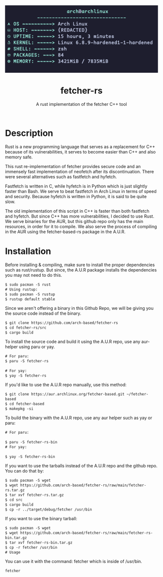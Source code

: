 <p align="center"><img src="https://github.com/arch-based/fetcher-cpp/blob/main/fetcher.png?raw=true"></p>
<h1 align="center">fetcher-rs</h1>
<p align="center">A rust implementation of the fetcher C++ tool</p><br>

# Description

Rust is a new programming language that serves as a replacement for C++ because of its vulnerabilities, it serves to become easier than C++ and also memory safe.

This rust re-implementation of fetcher provides secure code and an immensely fast implementation of neofetch after its discontinuation. There were several alternatives such as fastfetch and hyfetch.
 
Fastfetch is written in C, while hyfetch is in Python which is just slightly faster than Bash. We serve to beat fastfetch in Arch Linux in terms of speed and security. Because hyfetch is written in Python, it is said to be quite slow. 

The old implementation of this script in C++ is faster than both fastfetch and hyfetch. But since C++ has more vulnerabilities, I decided to use Rust. We serve binaries for the AUR, but this github repo only has the main resources, in order for it to compile. We also serve the process of compiling in the AUR using the fetcher-based-rs package in the A.U.R.

# Installation

Before installing & compiling, make sure to install the proper dependencies such as rust/rustup. But since, the A.U.R package installs the dependencies you may not need to do this.
```
$ sudo pacman -S rust
# Using rustup:
$ sudo pacman -S rustup
$ rustup default stable
```

Since we aren't offering a binary in this Github Repo, we will be giving you the source code instead of the binary.
```
$ git clone https://github.com/arch-based/fetcher-rs
$ cd fetcher-rs/src
$ cargo build
```

To install the source code and build it using the A.U.R repo, use any aur-helper using paru or yay.
```
# For paru:
$ paru -S fetcher-rs

# For yay:
$ yay -S fetcher-rs
```

If you'd like to use the A.U.R repo manually, use this method:
```
$ git clone https://aur.archlinux.org/fetcher-based.git ~/fetcher-based
$ cd fetcher-based
$ makepkg -si 
```

To build the binary with the A.U.R repo, use any aur helper such as yay or paru:
```
# For paru:

$ paru -S fetcher-rs-bin
# For yay:

$ yay -S fetcher-rs-bin
```

If you want to use the tarballs instead of the A.U.R repo and the github repo. You can do that by:
```
$ sudo pacman -S wget
$ wget https://github.com/arch-based/fetcher-rs/raw/main/fetcher-rs.tar.gz
$ tar xvf fetcher-rs.tar.gz
$ cd src
$ cargo build
$ cp -r ../target/debug/fetcher /usr/bin
```

If you want to use the binary tarball:
```
$ sudo pacman -S wget
$ wget https://github.com/arch-based/fetcher-rs/raw/main/fetcher-rs-bin.tar.gz
$ tar xvf fetcher-rs-bin.tar.gz
$ cp -r fetcher /usr/bin
# Usage
```

You can use it with the command: fetcher which is inside of /usr/bin.
```
fetcher
```
